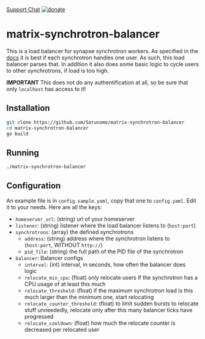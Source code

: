 [Support Chat](https://matrix.to/#/#matrix-synchrotron-balancer:sorunome.de) [![donate](https://liberapay.com/assets/widgets/donate.svg)](https://liberapay.com/Sorunome/donate)

# matrix-synchrotron-balancer
This is a load balancer for synapse synchrotron workers. As specified in the [docs](https://github.com/matrix-org/synapse/blob/master/docs/workers.rst#synapseappsynchrotron) it is best if each synchrotron handles one user. As such, this load balancer parses that. In addition it also does some basic logic to cycle users to other synchrotrons, if load is too high.

**IMPORTANT** This does not do any authentification at all, so be sure that only `localhost` has access to it!

## Installation
```bash
git clone https://github.com/Sorunome/matrix-synchrotron-balancer
cd matrix-synchrotron-balancer
go build
```
## Running
```bash
./matrix-synchrotron-balancer
```
## Configuration
An example file is in `config.sample.yaml`, copy that one to `config.yaml`. Edit it to your needs. Here are all the keys:

 - `homeserver_url`: (string) url of your homeserver
 - `listener`: (string) listener where the load balancer listens to (`host:port`)
 - `synchrotrons`: (array) the defined synchrotrons
   - `address`: (string) address where the synchrotron listens to (`host:port`, WITHOUT `http://`)
   - `pid_file`: (string) the full path of the PID file of the synchrotron
 - `balancer`: Balancer configs
   - `interval`: (int) interval, in seconds, how often the balancer does logic
   - `relocate_min_cpu`: (float) only relocate users if the synchrotron has a CPU usage of at least this much
   - `relocate_threshold`: (float) if the maximum synchrotron load is this much larger than the minimum one, start relocating
   - `relocate_counter_threshold`: (float) to limit sudden bursts to relocate stuff unneededly, relocate only after this many balancer ticks have progressed
   - `relocate_cooldown`: (float) how much the relocate counter is decreased per relocated user
